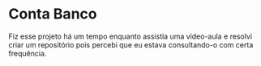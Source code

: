 # Conta Banco
Fiz esse projeto há um tempo enquanto assistia uma vídeo-aula e resolvi criar um repositório pois percebi que eu estava consultando-o com certa frequência.
